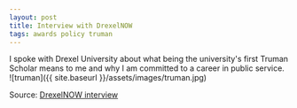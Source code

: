 ```yaml
---
layout: post
title: Interview with DrexelNOW
tags: awards policy truman
---
```


I spoke with Drexel University about what being the university's first Truman Scholar means to me and why I am committed to a career in public service.
![truman]({{ site.baseurl }}/assets/images/truman.jpg)

Source: [DrexelNOW interview](http://drexel.edu/now/archive/2017/April/Truman-Scholar-Vincent-O-Leary/)